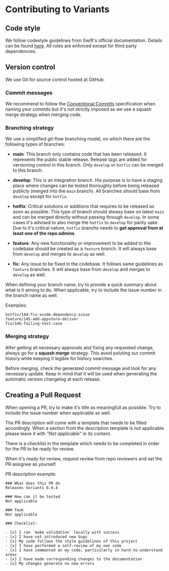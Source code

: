 # Contributing to Variants

## Code style

We follow codestyle guidelines from Swift's official documentation. Details can be found [here](https://swift.org/documentation/api-design-guidelines/). All rules are enforced except for third party dependencies.

## Version control

We use Git for source control hosted at GitHub.

### Commit messages

We recommend to follow the [Conventional Commits](https://www.conventionalcommits.org/en/v1.0.0/#summary) specification when naming your commits but it's not strictly imposed as we use a squash merge strategy when merging code.

### Branching strategy

We use a simplified git-flow branching model, on which there are the following types of branches:

- **main**: This branch only contains code that has been released. It represents the public stable release. Release tags are added for versioning control in this branch. Only `develop` or `hotfix` can be merged to this branch.

- **develop**: This is an integration branch. His purpose is to have a staging place where changes can be tested thoroughly before being released publicly (merged into the `main` branch). All branches should base from `develop` except for `hotfix`.

- **hotfix**: Critical solutions or additions that requires to be released as soon as possible. This type of branch should alwasy base on latest `main` and can be merged directly without passing through `develop`. In some cases it's advised to also merge the `hotfix` to `develop` for parity sake. Due to it's critical nature, `hotfix` branchs needs to **get approval from at least one of the repo admins**.

- **feature**: Any new functionality or improvement to be added to the codebase should be created as a `feature` branch. It will always base from `develop` and merges to `develop` as well.

- **fix**: Any issue to be fixed in the codebase. It follows same guidelines as `feature` branches. It will always base from `develop` and merges to `develop` as well.

When defining your branch name, try to provide a quick summary about what is it aiming to do. When applicable, try to include the issue number in the branch name as well.

Examples:

	hotfix/144-fix-xcode-dependency-issue
	feature/145-add-appstore-deliver
	fix/146-failing-test-case

### Merging strategy

After getting all necessary approvals and fixing any requested change, always go for a **squash merge** strategy. This avoid poluting our commit history while keeping it legible for history searches. 

Before merging, check the generated commit message and look for any necessary update. Keep in mind that it will be used when generating the automatic version changelog at each release.

## Creating a Pull Request

When opening a PR, try to make it's title as meaningfull as possible. Try to include the issue number when applicable as well.

The PR description will come with a template that needs to be filled accordingly. When a section from the description template is not applicable please leave it with *"Not applicable"* in its content.

There is a checklist in the template which needs to be completed in order for the PR to be ready for review.

When it's ready for review, request review from repo reviewers and set the PR assignee as yourself.

PR description example:

	### What does this PR do
	Releases Variants 0.9.4

	### How can it be tested
	Not applicable

	### Task
	Not applicable

	### Checklist:

	- [x] I ran `make validation` locally with success
	- [x] I have not introduced new bugs
	- [x] My code follows the style guidelines of this project
	- [x] I have performed a self-review of my own code
	- [x] I have commented on my code, particularly in hard-to-understand areas
	- [x] I have made corresponding changes to the documentation
	- [x] My changes generate no new errors
